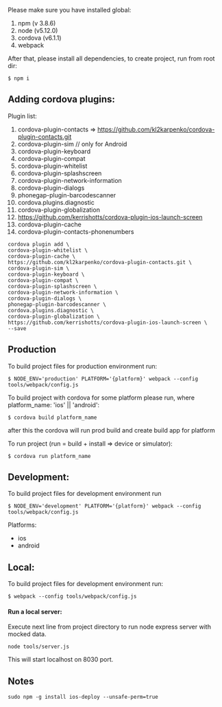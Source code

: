Please make sure you have installed global:

1. npm (v 3.8.6)
2. node (v5.12.0)
3. cordova (v6.1.1)
4. webpack

After that, please install all dependencies, to create project, run from root dir:

```
$ npm i
```

## Adding cordova plugins:

Plugin list:
1. cordova-plugin-contacts => https://github.com/kl2karpenko/cordova-plugin-contacts.git
2. cordova-plugin-sim // only for Android
3. cordova-plugin-keyboard
4. cordova-plugin-compat
5. cordova-plugin-whitelist
6. cordova-plugin-splashscreen
7. cordova-plugin-network-information
8. cordova-plugin-dialogs
9. phonegap-plugin-barcodescanner
9. cordova.plugins.diagnostic
10. cordova-plugin-globalization
11. https://github.com/kerrishotts/cordova-plugin-ios-launch-screen
12. cordova-plugin-cache
13. cordova-plugin-contacts-phonenumbers

```
cordova plugin add \
cordova-plugin-whitelist \
cordova-plugin-cache \
https://github.com/kl2karpenko/cordova-plugin-contacts.git \
cordova-plugin-sim \
cordova-plugin-keyboard \
cordova-plugin-compat \
cordova-plugin-splashscreen \
cordova-plugin-network-information \
cordova-plugin-dialogs \
phonegap-plugin-barcodescanner \
cordova.plugins.diagnostic \
cordova-plugin-globalization \
https://github.com/kerrishotts/cordova-plugin-ios-launch-screen \
--save
```

## Production

To build project files for production environment run:

```
$ NODE_ENV='production' PLATFORM='{platform}' webpack --config tools/webpack/config.js
```


To build project with cordova for some platform please run, where platform_name: 'ios' || 'android':

```
$ cordova build platform_name
```

after this the cordova will run prod build and create build app for platform

To run project (run = build + install => device or simulator):

```
$ cordova run platform_name
```

## Development:

To build project files for development environment run

```
$ NODE_ENV='development' PLATFORM='{platform}' webpack --config tools/webpack/config.js
```
Platforms:
* ios
* android

## Local:

To build project files for development environment run:

```
$ webpack --config tools/webpack/config.js
```

#### Run a local server:
Execute next line from project directory to run node express server with mocked data.

```
node tools/server.js
```

This will start localhost on 8030 port.

## Notes
```
sudo npm -g install ios-deploy --unsafe-perm=true
```
